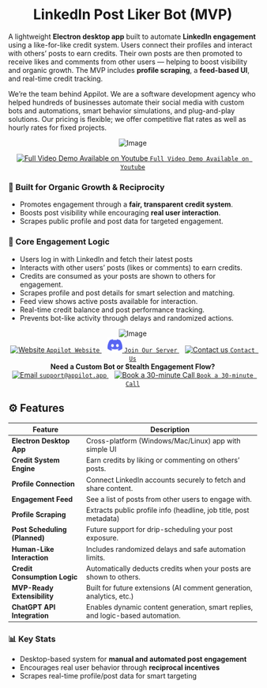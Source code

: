 <h1 align="center">LinkedIn Post Liker Bot (MVP)</h1>

A lightweight **Electron desktop app** built to automate **LinkedIn engagement** using a like-for-like credit system. Users connect their profiles and interact with others’ posts to earn credits. Their own posts are then promoted to receive likes and comments from other users — helping to boost visibility and organic growth. The MVP includes **profile scraping**, a **feed-based UI**, and real-time credit tracking.

We’re the team behind Appilot. We are a software development agency who helped hundreds of businesses automate their social media with custom bots and automations, smart behavior simulations, and plug-and-play solutions. Our pricing is flexible; we offer competitive flat rates as well as hourly rates for fixed projects.

<p align="center">
  <img
    src="https://github.com/user-attachments/assets/cd5f9a1e-1bb7-4139-926f-5fb75a39774c"
    alt="Image"
    width="450px"
  />
</p>

<div align="center">
  <a href="https://youtu.be/UPctP_qJOpI?feature=shared">
  <img
    alt="Full Video Demo Available on Youtube"
    width="25px"
    src="https://github.com/user-attachments/assets/c685ef52-2bdd-464c-bd60-cc6e34e8e867"
  />
  <code>Full Video Demo Available on Youtube</code>
</a>
</div>

### 🧠 Built for Organic Growth & Reciprocity
- Promotes engagement through a **fair, transparent credit system**.
- Boosts post visibility while encouraging **real user interaction**.
- Scrapes public profile and post data for targeted engagement.

### 🔁 Core Engagement Logic
- Users log in with LinkedIn and fetch their latest posts
- Interacts with other users’ posts (likes or comments) to earn credits.
- Credits are consumed as your posts are shown to others for engagement.
- Scrapes profile and post details for smart selection and matching.
- Feed view shows active posts available for interaction.
- Real-time credit balance and post performance tracking.
- Prevents bot-like activity through delays and randomized actions.

<div align="center">
  <img
    src="https://github.com/user-attachments/assets/078e6506-7061-4619-8fbc-c835ab16818c"
    alt="Image"
    width="600px"
  />
</div>

<div align="center">
  <a href="https://appilot.app/">
    <img
      alt="Website"
      width="25px"
      src="https://github.com/user-attachments/assets/8e5f3af3-b098-4c1d-980d-df9aebc680d0"
    />
    <code>Appilot Website</code>
  </a>
  &nbsp;&nbsp;
  <a href="https://discord.gg/3CZ5muJdF2">
    <img
      alt="Join Our Server"
      width="30px"
      src="https://github.com/Zeeshanahmad4/RealEstateMate-WhatsApp-Group-Management-Bot/blob/main/discord-icon-svgrepo-com.svg"
    />
    <code>Join Our Server</code>
  </a>
  &nbsp;&nbsp;
  <a href="https://t.me/appilotdev">
    <img
      alt="Contact us"
      width="30px"
      src="https://edent.github.io/SuperTinyIcons/images/svg/telegram.svg"
    />
    <code>Contact Us</code>
  </a>
</div>

<div align="center">
<strong> Need a Custom Bot or Stealth Engagement Flow?</strong>

<div align="center">
  <a href="mailto:support@appilot.app">
  <img
    alt="Email"
    width="30px"
    src="https://github.com/user-attachments/assets/91c8d428-32b7-4be0-91fa-2e42c902b5b8"
  />
  <code>support@appilot.app</code>
</a>
  &nbsp;&nbsp;
  <a href="https://cal.com/app-pilot-m8i8oo/30min">
  <img
    alt="Book a 30-minute Call"
    width="30px"
    src="https://github.com/user-attachments/assets/cd3e5c7b-3e4e-4bb3-b242-bcc20ee78f13"
  />
  <code>Book a 30-minute Call</code>
</a>
<span>

<div align="left">


## ⚙️ Features

| Feature                        | Description                                                                                                   |
| ------------------------------ | ------------------------------------------------------------------------------------------------------------- |
| **Electron Desktop App**  | Cross-platform (Windows/Mac/Linux) app with simple UI                                                        |
| **Credit System Engine**| Earn credits by liking or commenting on others’ posts.                                                 |
| **Profile Connection**   | Connect LinkedIn accounts securely to fetch and share content.                                      |
| **Engagement Feed**         | See a list of posts from other users to engage with.                                      |
| **Profile Scraping**| Extracts public profile info (headline, job title, post metadata)                                |
| **Post Scheduling (Planned)**          | Future support for drip-scheduling your post exposure.                             |
| **Human-Like Interaction**   | Includes randomized delays and safe automation limits.                               |
| **Credit Consumption Logic**   | Automatically deducts credits when your posts are shown to others.                          |
| **MVP-Ready Extensibility**   | Built for future extensions (AI comment generation, analytics, etc.)                         |
| **ChatGPT API Integration**   | Enables dynamic content generation, smart replies, and logic-based automation.                          |


### 📊 Key Stats

- Desktop-based system for **manual and automated post engagement**
- Encourages real user behavior through **reciprocal incentives**
- Scrapes real-time profile/post data for smart targeting

